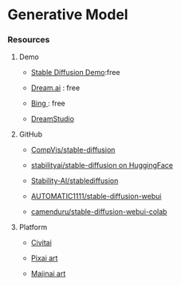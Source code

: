 # Generative Model

### Resources

1. Demo

    - [Stable Diffusion Demo](https://huggingface.co/spaces/stabilityai/stable-diffusion):free

    - [Dream.ai](https://dream.ai/create)
        : free

    - [Bing ](https://www.bing.com/create): free

    - [DreamStudio](https://dreamstudio.ai/)


    

1. GitHub

    - [CompVis/stable-diffusion](https://github.com/CompVis/stable-diffusion)

    - [stabilityai/stable-diffusion on HuggingFace](https://huggingface.co/spaces/stabilityai/stable-diffusion)

    - [Stability-AI/stablediffusion](https://github.com/Stability-AI/stablediffusion)

    - [AUTOMATIC1111/stable-diffusion-webui](https://github.com/AUTOMATIC1111/stable-diffusion-webui)

    - [camenduru/stable-diffusion-webui-colab](https://github.com/camenduru/stable-diffusion-webui-colab)

2. Platform

    - [Civitai](https://civitai.com/)

    - [Pixai art](https://pixai.art/)

    - [Majinai art](https://majinai.art/)